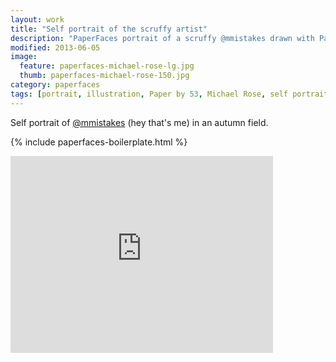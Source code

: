 ```yaml
---
layout: work
title: "Self portrait of the scruffy artist"
description: "PaperFaces portrait of a scruffy @mmistakes drawn with Paper by 53 on an iPad."
modified: 2013-06-05
image: 
  feature: paperfaces-michael-rose-lg.jpg
  thumb: paperfaces-michael-rose-150.jpg
category: paperfaces
tags: [portrait, illustration, Paper by 53, Michael Rose, self portrait]
---
```


Self portrait of [@mmistakes](http://twitter.com/mmistakes) (hey that's me) in an autumn field.

{% include paperfaces-boilerplate.html %}

<iframe width="420" height="315" src="http://www.youtube.com/embed/NqcGVymOiPo" frameborder="0"> </iframe>